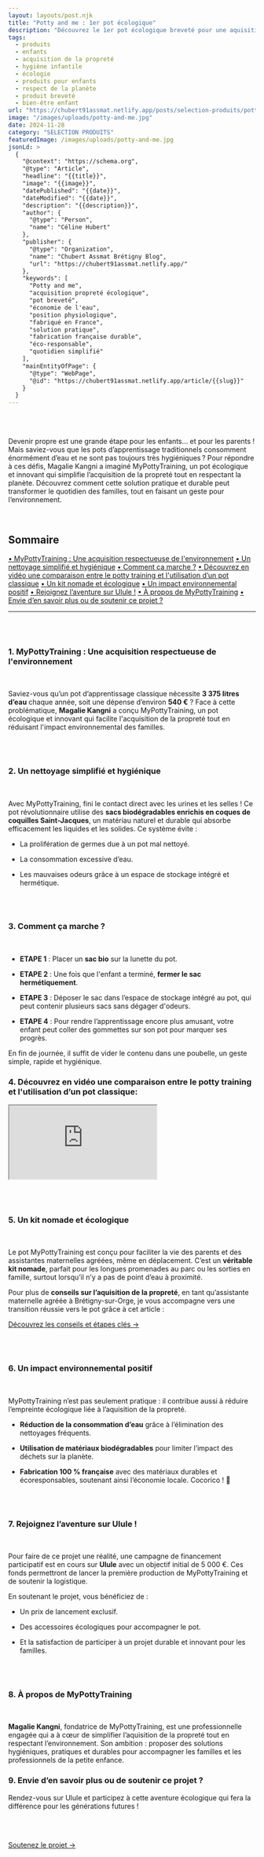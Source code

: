 ```yaml
---
layout: layouts/post.njk
title: "Potty and me : 1er pot écologique"
description: "Découvrez le 1er pot écologique breveté pour une aquisition de la propreté tout en respectant l'environement."
tags: 
  - produits
  - enfants
  - acquisition de la propreté
  - hygiène infantile
  - écologie
  - produits pour enfants
  - respect de la planète
  - produit breveté
  - bien-être enfant
url: "https://chubert91assmat.netlify.app/posts/selection-produits/potty-and-me/"
image: "/images/uploads/potty-and-me.jpg"
date: 2024-11-28
category: "SELECTION PRODUITS"
featuredImage: /images/uploads/potty-and-me.jpg
jsonLd: >
  {
    "@context": "https://schema.org",
    "@type": "Article",
    "headline": "{{title}}",
    "image": "{{image}}",
    "datePublished": "{{date}}",
    "dateModified": "{{date}}",
    "description": "{{description}}",
    "author": {
      "@type": "Person",
      "name": "Céline Hubert"
    },
    "publisher": {
      "@type": "Organization",
      "name": "Chubert Assmat Brétigny Blog",
      "url": "https://chubert91assmat.netlify.app/"
    },
    "keywords": [
      "Potty and me", 
      "acquisition propreté écologique", 
      "pot breveté", 
      "économie de l'eau", 
      "position physiologique", 
      "fabriqué en France", 
      "solution pratique", 
      "fabrication française durable", 
      "éco-responsable", 
      "quotidien simplifié"
    ],
    "mainEntityOfPage": {
      "@type": "WebPage",
      "@id": "https://chubert91assmat.netlify.app/article/{{slug}}"
    }
  }
---
```


<br><br>

Devenir propre est une grande étape pour les enfants… et pour les parents ! Mais saviez-vous que les pots d’apprentissage traditionnels consomment énormément d’eau et ne sont pas toujours très hygiéniques ? Pour répondre à ces défis, Magalie Kangni a imaginé MyPottyTraining, un pot écologique et innovant qui simplifie l’acquisition de la propreté tout en respectant la planète. Découvrez comment cette solution pratique et durable peut transformer le quotidien des familles, tout en faisant un geste pour l’environnement.

<br>

<div id="sommaire">
  <h2>Sommaire</h2>
  <a href="#environement" class="styled-link-sommaire">• MyPottyTraining : Une acquisition respectueuse de l'environnement</a>
  <a href="#nettoyage" class="styled-link-sommaire">• Un nettoyage simplifié et hygiénique</a>
  <a href="#fonctionnement" class="styled-link-sommaire">• Comment ça marche ?</a>
  <a href="#video" class="styled-link-sommaire">• Découvrez en vidéo une comparaison entre le potty training et l'utilisation d’un pot classique</a>
  <a href="#kit" class="styled-link-sommaire">• Un kit nomade et écologique</a>
  <a href="#impact" class="styled-link-sommaire">• Un impact environnemental positif</a>
  <a href="#aventure" class="styled-link-sommaire">• Rejoignez l’aventure sur Ulule !</a>
   <a href="#apropos" class="styled-link-sommaire">• À propos de MyPottyTraining</a>
  <a href="#savoirplus" class="styled-link-sommaire">• Envie d’en savoir plus ou de soutenir ce projet ?</a>
</div>

---



<br><br>


### **<span id="environement">1. MyPottyTraining : Une acquisition respectueuse de l'environnement</span>** 

<br>

Saviez-vous qu’un pot d’apprentissage classique nécessite **3 375 litres d’eau** chaque année, soit une dépense d’environ **540 €** ? Face à cette problématique, **Magalie Kangni** a conçu MyPottyTraining, un pot écologique et innovant qui facilite l'acquisition de la propreté tout en réduisant l'impact environnemental des familles.

<br><br>

### **<span id="nettoyage">2. Un nettoyage simplifié et hygiénique</span>** 

<br>

Avec MyPottyTraining, fini le contact direct avec les urines et les selles ! Ce pot révolutionnaire utilise des **sacs biodégradables enrichis en coques de coquilles Saint-Jacques**, un matériau naturel et durable qui absorbe efficacement les liquides et les solides.
Ce système évite :

- La prolifération de germes due à un pot mal nettoyé.

- La consommation excessive d’eau.

- Les mauvaises odeurs grâce à un espace de stockage intégré et hermétique.

<br><br>

### **<span id="fonctionnement">3. Comment ça marche ?</span>** 

<br>

- **ETAPE 1** : Placer un **sac bio** sur la lunette du pot.

- **ETAPE 2** : Une fois que l'enfant a terminé, **fermer le sac hermétiquement**.

- **ETAPE 3** : Déposer le sac dans l’espace de stockage intégré au pot, qui peut contenir plusieurs sacs sans dégager d'odeurs.

- **ETAPE 4** : Pour rendre l’apprentissage encore plus amusant, votre enfant peut coller des gommettes sur son pot pour marquer ses progrès.


En fin de journée, il suffit de vider le contenu dans une poubelle, un geste simple, rapide et hygiénique.


### **<span id="video">4. Découvrez en vidéo une comparaison entre le potty training et l'utilisation d’un pot classique:</span>** 

<div class="ratio ratio-16x9">
  <iframe 
    src="https://www.youtube.com/embed/jEcvUC_A3YY" 
    title="YouTube video" 
    allow="accelerometer; autoplay; clipboard-write; encrypted-media; gyroscope; picture-in-picture" 
    allowfullscreen>
  </iframe>
</div>




<br><br>

### **<span id="kit">5. Un kit nomade et écologique</span>** 

<br>

Le pot MyPottyTraining est conçu pour faciliter la vie des parents et des assistantes maternelles agréées, même en déplacement. C’est un **véritable kit nomade**, parfait pour les longues promenades au parc ou les sorties en famille, surtout lorsqu’il n’y a pas de point d’eau à proximité.


Pour plus de **conseils sur l’aquisition de la propreté**, en tant qu’assistante maternelle agréée à Brétigny-sur-Orge, je vous accompagne vers une transition réussie vers le pot grâce à cet article :
<div class="button-wrapper">
  <a href="https://chubert91assmat.netlify.app/posts/hygiene-soins/acquisition-proprete/" target="_blank" class="btn btn-primary btn-article">Découvrez les conseils et étapes clés →</a>
</div>

<br><br>

### **<span id="impact">6. Un impact environnemental positif</span>** 

<br>

MyPottyTraining n’est pas seulement pratique : il contribue aussi à réduire l’empreinte écologique liée à l’aquisition de la propreté. 

- **Réduction de la consommation d’eau** grâce à l’élimination des nettoyages fréquents.

- **Utilisation de matériaux biodégradables** pour limiter l’impact des déchets sur la planète.

- **Fabrication 100 % française** avec des matériaux durables et écoresponsables, soutenant ainsi l’économie locale. Cocorico ! 🐓

<br><br>


### **<span id="aventure">7. Rejoignez l’aventure sur Ulule !</span>** 

<br>

Pour faire de ce projet une réalité, une campagne de financement participatif est en cours sur **Ulule** avec un objectif initial de 5 000 €. Ces fonds permettront de lancer la première production de MyPottyTraining et de soutenir la logistique.

En soutenant le projet, vous bénéficiez de :

- Un prix de lancement exclusif.

- Des accessoires écologiques pour accompagner le pot.

- Et la satisfaction de participer à un projet durable et innovant pour les familles.

<br><br>

### **<span id="apropos">8. À propos de MyPottyTraining</span>**

<br>

**Magalie Kangni**, fondatrice de MyPottyTraining, est une professionnelle engagée qui a à cœur de simplifier l’aquisition de la propreté tout en respectant l’environnement. Son ambition : proposer des solutions hygiéniques, pratiques et durables pour accompagner les familles et les professionnels de la petite enfance.

### **<span id="savoirplus">9. Envie d’en savoir plus ou de soutenir ce projet ?</span>**

Rendez-vous sur Ulule et participez à cette aventure écologique qui fera la différence pour les générations futures !

<br><br>


<div class="button-wrapper">
  <a href="https://fr.ulule.com/potty-and-me/" target="_blank" class="btn btn-primary btn-article">Soutenez le projet →</a>
</div>















